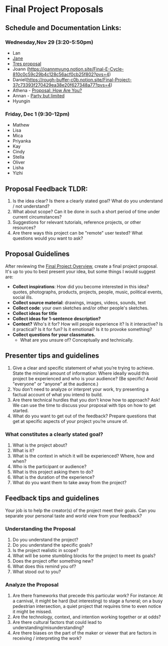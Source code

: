 # Final Project Proposals

## Schedule and Documentation Links:

### Wednesday,Nov 29 (3:20-5:50pm)

- Lan
- [Jane](https://janecheng.notion.site/Week-10-ML-Embeddings-ca9ee91e95b9494da05da24ab930b74c?pvs=4)
- [Tres proposal](https://www.notion.so/Portfolio-15449bb0e7bc45669086b37441295a4f?p=998cc55264ff4986b6818d7085eecbfa&pm=c)
- Joann (https://joannmyung.notion.site/Final-E-Cycle-810c0c59c29b4c128c56acf0cb25f802?pvs=4)
- Daniel(https://rough-buffer-c0b.notion.site/Final-Project-37c73393f270429ea38e20f627348a77?pvs=4)
- Athena - [Proposal: How Are You?](https://www.notion.so/athenazhou/Final-Project-f6226ba134534e43a7258c1604d04fe0?pvs=4)
- Annan - [Party but limited](https://www.notion.so/Final-Project-Proposal-22e8d3bee9f04a9284d07ad96357d89c?pvs=4)
- Hyungin

### Friday, Dec 1 (9:30-12pm)
- Mathew
- Lisa
- Mica
- Priyanka
- Kay
- Cindy
- Stella
- Oliver
- Lisha
- Yizhi

## Proposal Feedback TLDR:

1. Is the idea clear? Is there a clearly stated goal? What do you understand / not understand?
2. What about scope? Can it be done in such a short period of time under current circumstances?
3. Suggestions for relevant tutorials, reference projects, or other resources?
4. Are there ways this project can be "remote" user tested? What questions would you want to ask?

## Proposal Guidelines

After reviewing the [Final Project Overview](README.md), create a final project proposal. It's up to you to best present your idea, but some things I would suggest are:

- **Collect inspirations**: How did you become interested in this idea? quotes, photographs, products, projects, people, music, political events, social ills.
- **Collect source material**: drawings, images, videos, sounds, text
- **Collect code**: your own sketches and/or other people's sketches.
- **Collect ideas for title**
- **Collect ideas for 1-sentence description?**
- **Context?** Who's it for? How will people experience it? Is it interactive? Is it practical? Is it for fun? Is it emotional? Is it to provoke something?
- **Collect questions for your classmates.**
  - What are you unsure of? Conceptually and technically.

## Presenter tips and guidelines

1. Give a clear and specific statement of what you’re trying to achieve. State the minimal amount of information: Where ideally would this project be experienced and who is your audience? (Be specific! Avoid "everyone" or "anyone" at the audience.)
2. You don't need to analyze or interpret your work, try presenting a factual account of what you intend to build.
3. Are there technical hurdles that you don't know how to approach? Ask! We can use the time to discuss your proposal with tips on how to get started.
4. What do you want to get out of the feedback? Prepare questions that get at specific aspects of your project you’re unsure of.

### What constitutes a clearly stated goal?

1. What is the project about?
2. What is it?
3. What is the context in which it will be experienced? Where, how and when?
4. Who is the participant or audience?
5. What is this project asking them to do?
6. What is the duration of the experience?
7. What do you want them to take away from the project?

## Feedback tips and guidelines

Your job is to help the creator(s) of the project meet their goals. Can you separate your personal taste and world view from your feedback?

### Understanding the Proposal

1. Do you understand the project?
2. Do you understand the specific goals?
3. Is the project realistic in scope?
4. What will be some stumbling blocks for the project to meet its goals?
5. Does the project offer something new?
6. What does this remind you of?
7. What stood out to you?

### Analyze the Proposal

1. Are there frameworks that precede this particular work? For instance: At a carnival, it might be hard (but interesting) to stage a funeral; on a busy pedestrian intersection, a quiet project that requires time to even notice it might be missed.
2. Are the technology, context, and intention working together or at odds?
3. Are there cultural factors that could lead to understanding/misunderstanding?
4. Are there biases on the part of the maker or viewer that are factors in receiving / interpreting the work?
